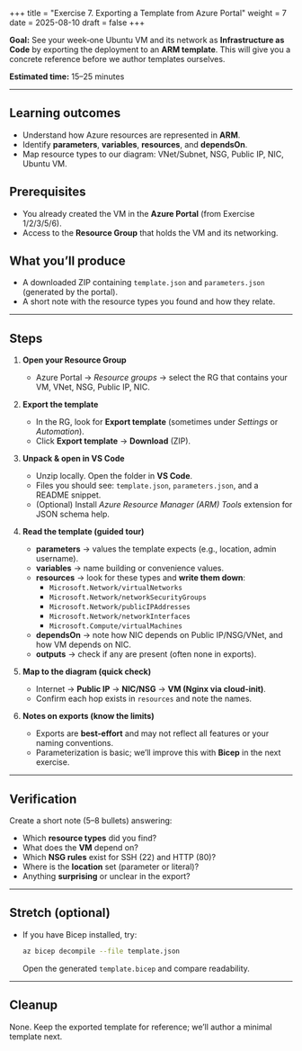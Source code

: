 +++
title = "Exercise 7. Exporting a Template from Azure Portal"
weight = 7
date = 2025-08-10
draft = false
+++

**Goal:** See your week‑one Ubuntu VM and its network as **Infrastructure as Code** by exporting the deployment to an **ARM template**. This will give you a concrete reference before we author templates ourselves.

**Estimated time:** 15–25 minutes

---

## Learning outcomes
- Understand how Azure resources are represented in **ARM**.
- Identify **parameters**, **variables**, **resources**, and **dependsOn**.
- Map resource types to our diagram: VNet/Subnet, NSG, Public IP, NIC, Ubuntu VM.

## Prerequisites
- You already created the VM in the **Azure Portal** (from Exercise 1/2/3/5/6).
- Access to the **Resource Group** that holds the VM and its networking.

## What you’ll produce
- A downloaded ZIP containing `template.json` and `parameters.json` (generated by the portal).  
- A short note with the resource types you found and how they relate.

---

## Steps

1. **Open your Resource Group**
   - Azure Portal → *Resource groups* → select the RG that contains your VM, VNet, NSG, Public IP, NIC.

2. **Export the template**
   - In the RG, look for **Export template** (sometimes under *Settings* or *Automation*).
   - Click **Export template** → **Download** (ZIP).

3. **Unpack & open in VS Code**
   - Unzip locally. Open the folder in **VS Code**.
   - Files you should see: `template.json`, `parameters.json`, and a README snippet.
   - (Optional) Install *Azure Resource Manager (ARM) Tools* extension for JSON schema help.

4. **Read the template (guided tour)**
   - **parameters** → values the template expects (e.g., location, admin username).
   - **variables** → name building or convenience values.
   - **resources** → look for these types and **write them down**:
     - `Microsoft.Network/virtualNetworks`
     - `Microsoft.Network/networkSecurityGroups`
     - `Microsoft.Network/publicIPAddresses`
     - `Microsoft.Network/networkInterfaces`
     - `Microsoft.Compute/virtualMachines`
   - **dependsOn** → note how NIC depends on Public IP/NSG/VNet, and how VM depends on NIC.
   - **outputs** → check if any are present (often none in exports).

5. **Map to the diagram (quick check)**
   - Internet → **Public IP** → **NIC/NSG** → **VM (Nginx via cloud‑init)**.
   - Confirm each hop exists in `resources` and note the names.

6. **Notes on exports (know the limits)**
   - Exports are **best‑effort** and may not reflect all features or your naming conventions.
   - Parameterization is basic; we’ll improve this with **Bicep** in the next exercise.

---

## Verification
Create a short note (5–8 bullets) answering:
- Which **resource types** did you find?
- What does the **VM** depend on?
- Which **NSG rules** exist for SSH (22) and HTTP (80)?
- Where is the **location** set (parameter or literal)?
- Anything **surprising** or unclear in the export?

---

## Stretch (optional)
- If you have Bicep installed, try:  
  ```bash
  az bicep decompile --file template.json
  ```
  Open the generated `template.bicep` and compare readability.

---

## Cleanup
None. Keep the exported template for reference; we’ll author a minimal template next.
